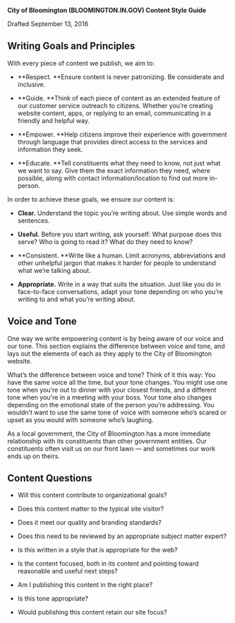 **City of Bloomington (BLOOMINGTON.IN.GOV)Content Style Guide**

Drafted September 13, 2016

## **Writing Goals and Principles**

With every piece of content we publish, we aim to:

* **Respect. **Ensure content is never patronizing. Be considerate and inclusive.

* **Guide. **Think of each piece of content as an extended feature of our customer service outreach to citizens. Whether you’re creating website content, apps, or replying to an email, communicating in a friendly and helpful way.

* **Empower. **Help citizens improve their experience with government through language that provides direct access to the services and information they seek.

* **Educate. **Tell constituents what they need to know, not just what we want to say. Give them the exact information they need, where possible, along with contact information/location to find out more in-person.

In order to achieve these goals, we ensure our content is:

* **Clear.** Understand the topic you’re writing about. Use simple words and sentences.

* **Useful.** Before you start writing, ask yourself: What purpose does this serve? Who is going to read it? What do they need to know?

* **Consistent. **Write like a human. Limit acronyms, abbreviations and other unhelpful jargon that makes it harder for people to understand what we’re talking about. 

* **Appropriate.** Write in a way that suits the situation. Just like you do in face-to-face conversations, adapt your tone depending on who you’re writing to and what you’re writing about.

## **Voice and Tone**

One way we write empowering content is by being aware of our voice and our tone. This section explains the difference between voice and tone, and lays out the elements of each as they apply to the City of Bloomington website. 

What’s the difference between voice and tone? Think of it this way: You have the same voice all the time, but your tone changes. You might use one tone when you're out to dinner with your closest friends, and a different tone when you're in a meeting with your boss. Your tone also changes depending on the emotional state of the person you’re addressing. You wouldn’t want to use the same tone of voice with someone who’s scared or upset as you would with someone who’s laughing. 

As a local government, the City of Bloomington has a more immediate relationship with its constituents than other government entities. Our constituents often visit us on our front lawn — and sometimes our work ends up on theirs. 

## **Content Questions**

* Will this content contribute to organizational goals? 

* Does this content matter to the typical site visitor?

* Does it meet our quality and branding standards?

* Does this need to be reviewed by an appropriate subject matter expert?

* Is this written in a style that is appropriate for the web?

* Is the content focused, both in its content and pointing toward reasonable and useful next steps?

* Am I publishing this content in the right place?

* Is this tone appropriate?

* Would publishing this content retain our site focus?

